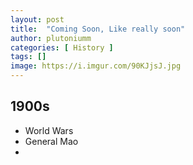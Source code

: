 ```yaml
---
layout: post
title:  "Coming Soon, Like really soon"
author: plutoniumm
categories: [ History ]
tags: []
image: https://i.imgur.com/90KJjsJ.jpg
---
```


## 1900s
- World Wars
- General Mao
- 